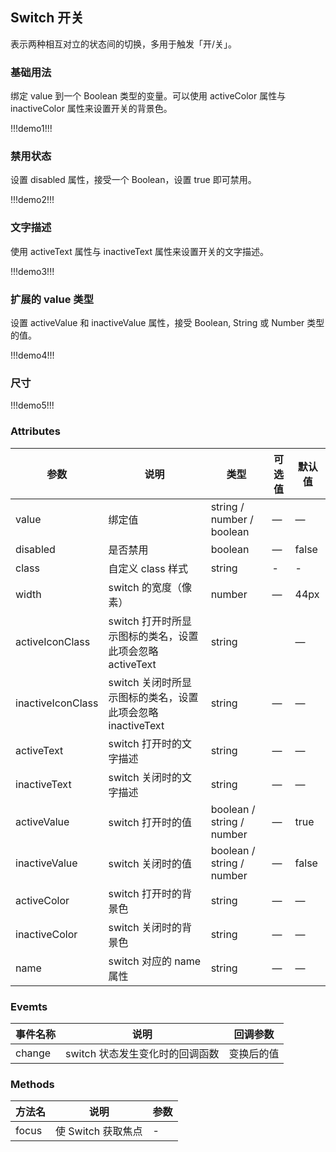 ## Switch 开关

表示两种相互对立的状态间的切换，多用于触发「开/关」。

### 基础用法

绑定 value 到一个 Boolean 类型的变量。可以使用 activeColor 属性与 inactiveColor 属性来设置开关的背景色。

!!!demo1!!!

### 禁用状态

设置 disabled 属性，接受一个 Boolean，设置 true 即可禁用。

!!!demo2!!!

### 文字描述

使用 activeText 属性与 inactiveText 属性来设置开关的文字描述。

!!!demo3!!!

### 扩展的 value 类型

设置 activeValue 和 inactiveValue 属性，接受 Boolean, String 或 Number 类型的值。

!!!demo4!!!

### 尺寸

!!!demo5!!!

### Attributes

| 参数              | 说明                                                       | 类型                      | 可选值 | 默认值 |
| ----------------- | ---------------------------------------------------------- | ------------------------- | ------ | ------ |
| value             | 绑定值                                                     | string / number / boolean | —      | —      |
| disabled          | 是否禁用                                                   | boolean                   | —      | false  |
| class             | 自定义 class 样式                                          | string                    | -      | -      |
| width             | switch 的宽度（像素）                                      | number                    | —      | 44px   |
| activeIconClass   | switch 打开时所显示图标的类名，设置此项会忽略 activeText   | string                    |        | —      |
| inactiveIconClass | switch 关闭时所显示图标的类名，设置此项会忽略 inactiveText | string                    | —      | —      |
| activeText        | switch 打开时的文字描述                                    | string                    | —      | —      |
| inactiveText      | switch 关闭时的文字描述                                    | string                    | —      | —      |
| activeValue       | switch 打开时的值                                          | boolean / string / number | —      | true   |
| inactiveValue     | switch 关闭时的值                                          | boolean / string / number | —      | false  |
| activeColor       | switch 打开时的背景色                                      | string                    | —      | —      |
| inactiveColor     | switch 关闭时的背景色                                      | string                    | —      | —      |
| name              | switch 对应的 name 属性                                    | string                    | —      | —      |

### Evemts

| 事件名称 | 说明                            | 回调参数   |
| -------- | ------------------------------- | ---------- |
| change   | switch 状态发生变化时的回调函数 | 变换后的值 |

### Methods

| 方法名 | 说明               | 参数 |
| ------ | ------------------ | ---- |
| focus  | 使 Switch 获取焦点 | -    |
